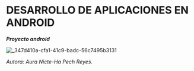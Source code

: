 # DESARROLLO DE APLICACIONES EN ANDROID
_**Proyecto android**_

![_347d410a-cfa1-41c9-badc-56c7495b3131](https://github.com/Utopiared/ProyectoFinal/assets/156848411/865c3e02-aab4-4e3f-aa22-1bccd558a3cc)


*Autora: Aura Nicte-Ha Pech Reyes.*

### 
